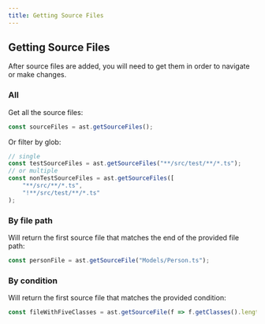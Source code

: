 ```yaml
---
title: Getting Source Files
---
```


## Getting Source Files

After source files are added, you will need to get them in order to navigate or make changes.

### All

Get all the source files:

```ts
const sourceFiles = ast.getSourceFiles();
```

Or filter by glob:

```ts
// single
const testSourceFiles = ast.getSourceFiles("**/src/test/**/*.ts");
// or multiple
const nonTestSourceFiles = ast.getSourceFiles([
    "**/src/**/*.ts",
    "!**/src/test/**/*.ts"
);
```

### By file path

Will return the first source file that matches the end of the provided file path:

```ts
const personFile = ast.getSourceFile("Models/Person.ts");
```

### By condition

Will return the first source file that matches the provided condition:

```ts
const fileWithFiveClasses = ast.getSourceFile(f => f.getClasses().length === 5);
```
